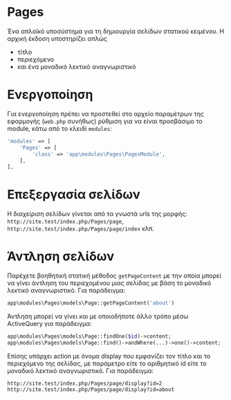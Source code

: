 # Pages

Ένα απλοϊκό υποσύστημα για τη δημιουργία σελίδων στατικού κειμένου.
Η αρχική έκδοση υποστηρίζει απλώς 
- τίτλο
- περιεχόμενο 
- και ένα μοναδικό λεκτικό αναγνωριστικό 

# Ενεργοποίηση 

Για ενεργοποίηση πρέπει να προστεθεί στο αρχείο παραμέτρων της εφαρμογής
(`web.php` συνήθως) ρύθμιση για να είναι προσβάσιμο το module, κάτω από 
το κλειδί `modules`:

```php
'modules' => [
    'Pages' => [
        'class' => 'app\modules\Pages\PagesModule',
    ],
],
```

# Επεξεργασία σελίδων 

H διαχείριση σελίδων γίνεται από τα γνωστά urls της μορφής:
`http://site.test/index.php/Pages/page`, `http://site.test/index.php/Pages/page/index` κλπ.

# Άντληση σελίδων 

Παρέχετε βοηθητική στατική μέθοδος `getPageContent` με την οποία μπορεί να
γίνει άντληση του περιεχομένου μιας σελίδας με βάση το μοναδικό λεκτικό
αναγνωριστικό. Για παράδειγμα: 

```php
app\modules\Pages\models\Page::getPageContent('about')
```

Άντληση μπορεί να γίνει και με οποιοδήποτε άλλο τρόπο μέσω ActiveQuery για 
παράδειγμα:

```php
app\modules\Pages\models\Page::findOne($id)->content;
app\modules\Pages\models\Page::find()->andWhere(...)->one()->content;
```

Επίσης υπάρχει action με όνομα display που εμφανίζει τον τίτλο και το 
περιεχόμενο της σελίδας, με παράμετρο είτε το αριθμητικό id είτε 
το μοναδικό λεκτικό αναγνωριστικό. Για παράδειγμα: 

```
http://site.test/index.php/Pages/page/display?id=2
http://site.test/index.php/Pages/page/display?id=about
```

